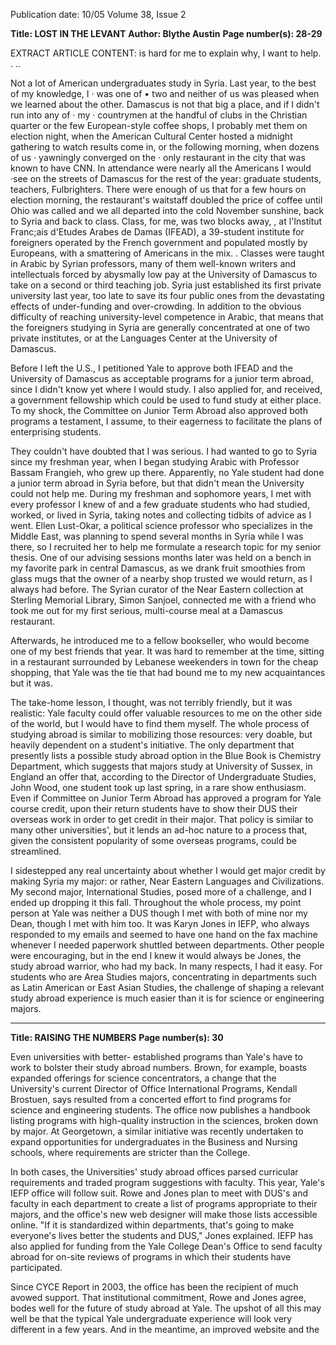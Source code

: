Publication date: 10/05
Volume 38, Issue 2

**Title: LOST IN THE LEVANT**
**Author: Blythe Austin**
**Page number(s): 28-29**

EXTRACT ARTICLE CONTENT:
is hard for me to explain why, I want 
to help. 
. 
.. 

Not a lot of American undergraduates study in Syria. 
Last year, to the best of my 
knowledge, I · was one of 
• 
two 
and neither of us was pleased 
when we learned about the other. 
Damascus is not that big a place, and 
if I didn't run into any of · my · countrymen at the handful of clubs in the 
Christian 
quarter 
or 
the 
few 
European-style coffee shops, I probably met them on election night, 
when the American Cultural Center 
hosted a midnight gathering to watch 
results come in, or the following 
morning, when dozens of us · yawningly converged on the · only restaurant 
in the city that was known to 
have CNN. In attendance were nearly 
all the Americans I would ·see on 
the streets of Damascus for the rest 
of the year: graduate students, teachers, Fulbrighters. There were enough 
of us that for a few hours on election 
morning, the restaurant's waitstaff 
doubled the price of coffee 
until 
Ohio was called and we all departed 
into the cold November sunshine, 
back to Syria and back to class. 
Class, for me, was two blocks away, 
, 
at l'Institut Franc;ais d'Etudes Arabes 
de Damas (IFEAD), a 39-student 
institute for foreigners operated by 
the French government and populated 
mostly by Europeans, with a smattering of Americans in the mix. 
. Classes were taught in Arabic by 
Syrian professors, many of them 
well-known writers and intellectuals 
forced by abysmally low pay at the 
University of Damascus to take on a 
second or third teaching job. Syria 
just established its first private university last year, too late to save its 
four public ones from the devastating 
effects of under-funding and 
over-crowding. In addition to the 
obvious difficulty of reaching university-level competence in Arabic, 
that means that the foreigners studying 
in Syria are generally concentrated at 
one of two private institutes, or 
at the Languages Center at the 
University of Damascus. 

Before I left the U.S., I petitioned 
Yale to approve both IFEAD and the 
University of Damascus as acceptable 
programs for a junior term 
abroad, since I didn't know yet where 
I would study. I also applied for, and 
received, a government fellowship 
which could be used to fund study 
at either place. To my shock, 
the Committee on Junior Term 
Abroad also approved both programs 
a testament, I assume, to 
their eagerness to facilitate the plans 
of enterprising students. 

They couldn't have doubted that 
I was serious. I had wanted to go to 
Syria since my freshman year, when I 
began 
studying 
Arabic 
with 
Professor Bassam Frangieh, who 
grew up there. Apparently, no Yale 
student had done a junior term 
abroad in Syria before, but that didn't 
mean the University could not 
help me. During my freshman and 
sophomore years, I met with every 
professor I knew of and a few 
graduate students 
who had studied, 
worked, or lived in Syria, taking 
notes and collecting tidbits of advice 
as I went. Ellen Lust-Okar, a political 
science professor who specializes in 
the Middle East, was planning to 
spend several months in Syria while I 
was there, so I recruited her to help 
me formulate a research topic for my 
senior thesis. One of our advising 
sessions months later was held on a 
bench in my favorite park in central 
Damascus, as we drank fruit smoothies 
from glass mugs that the owner of 
a nearby shop trusted we would 
return, as I always had before. The 
Syrian curator of the Near Eastern 
collection 
at 
Sterling 
Memorial 
Library, Simon Sanjoel, connected 
me with a friend who took me out 
for my first serious, multi-course 
meal at a Damascus restaurant. 


Afterwards, he introduced me to a 
fellow 
bookseller, who 
would 
become one of my best friends that 
year. It was hard to remember at the 
time, sitting in a restaurant surrounded by Lebanese weekenders 
in town for the cheap shopping, 
that Yale was the tie that had bound 
me to my new acquaintances but 
it was. 

The take-home lesson, I thought, 
was not terribly friendly, but it was 
realistic: Yale faculty could offer 
valuable resources to me on the 
other side of the world, but I would 
have to find them myself. 
The whole process of studying 
abroad is similar to mobilizing 
those resources: very doable, but 
heavily dependent on a student's 
initiative. The only department 
that presently lists a possible study 
abroad option in the Blue Book 
is 
Chemistry Department, 
which suggests that majors study at 
University 
of 
Sussex, 
in 
England 
an offer that, according 
to the Director of Undergraduate 
Studies, John Wood, one student 
took up last spring, in a rare show 
enthusiasm. 
Even 
if 
Committee on Junior Term Abroad 
has approved a program for Yale 
course credit, upon their return students have to show their DUS their 
overseas work in order to get credit 
in their major. That policy is similar 
to many other universities', but it 
lends an ad-hoc nature to a process 
that, given the consistent popularity 
of some overseas programs, could 
be streamlined. 

I sidestepped any real uncertainty 
about whether I would get major 
credit by making Syria my major: or 
rather, Near Eastern Languages and 
Civilizations. My second major, 
International Studies, posed more 
of a challenge, and I ended up 
dropping it this fall. Throughout 
the whole process, my point person 
at Yale was neither a DUS 
though 
I met with both of mine 
nor my 
Dean, though I met with him too. It 
was 
Karyn Jones in IEFP, who 
always responded to my emails and 
seemed to have one hand on the fax 
machine whenever I needed paperwork shuttled between departments. Other people were encouraging, but in the end I knew it 
would always be Jones, the study 
abroad warrior, who had my back. 
In many respects, I had it easy. 
For students who are Area Studies 
majors, concentrating in departments such as Latin American or 
East Asian Studies, the challenge of 
shaping a relevant study abroad 
experience is much easier than it is 
for science or engineering majors. 


---

**Title: RAISING THE NUMBERS**
**Page number(s): 30**

Even universities with better-
established programs 
than Yale's have to work to 
bolster their study abroad 
numbers. Brown, for example, 
boasts expanded offerings for science concentrators, a change that 
the University's current Director of 
Office 
International 
Programs, Kendall Brostuen, says 
resulted from a concerted effort to 
find programs for science and engineering students. The office now 
publishes a handbook listing programs with high-quality instruction 
in the sciences, broken down by 
major. At Georgetown, a similar 
initiative was recently undertaken to 
expand opportunities for undergraduates in the Business and 
Nursing schools, where requirements 
are 
stricter 
than 
the College. 

In both cases, the Universities' 
study abroad offices parsed curricular requirements and traded program suggestions with faculty. 
This year, Yale's IEFP office will 
follow suit. Rowe and Jones plan to 
meet with DUS's and faculty in each 
department to create a list of programs appropriate to their majors, 
and the office's new web designer 
will make those lists accessible 
online. "If it is standardized within 
departments, that's going to make 
everyone's lives better 
the students 
and 
DUS," 
Jones 
explained. IEFP has also applied 
for funding from the Yale College 
Dean's Office to send faculty 
abroad for on-site reviews of programs in which their students have 
participated. 

Since 
CYCE 
Report in 2003, the office has been 
the recipient of much avowed support. That institutional commitment, Rowe and Jones agree, bodes 
well for the future of study abroad 
at Yale. 
The upshot of all this may well 
be that the typical Yale undergraduate experience will look very different in a few years. And in the meantime, an improved website and the